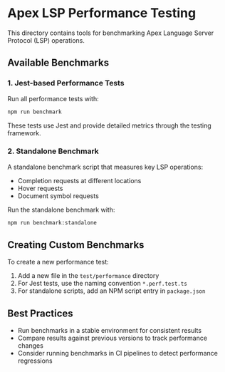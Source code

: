 # Apex LSP Performance Testing

This directory contains tools for benchmarking Apex Language Server Protocol (LSP) operations.

## Available Benchmarks

### 1. Jest-based Performance Tests

Run all performance tests with:

```bash
npm run benchmark
```

These tests use Jest and provide detailed metrics through the testing framework.

### 2. Standalone Benchmark

A standalone benchmark script that measures key LSP operations:
- Completion requests at different locations
- Hover requests
- Document symbol requests

Run the standalone benchmark with:

```bash
npm run benchmark:standalone
```

## Creating Custom Benchmarks

To create a new performance test:

1. Add a new file in the `test/performance` directory
2. For Jest tests, use the naming convention `*.perf.test.ts`
3. For standalone scripts, add an NPM script entry in `package.json`

## Best Practices

- Run benchmarks in a stable environment for consistent results
- Compare results against previous versions to track performance changes
- Consider running benchmarks in CI pipelines to detect performance regressions 